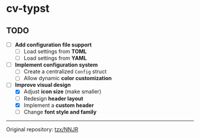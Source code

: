 # cv-typst

## TODO

* [ ] **Add configuration file support**
  * [ ] Load settings from **TOML**
  * [ ] Load settings from **YAML**

* [ ] **Implement configuration system**
  * [ ] Create a centralized `Config` struct
  * [ ] Allow dynamic **color customization**

* [ ] **Improve visual design**
  * [x] Adjust **icon size** (make smaller)
  * [ ] Redesign **header layout**
  * [x] Implement a **custom header**
  * [ ] Change **font style and family**

---
Original repository: [tzx/NNJR](https://github.com/tzx/NNJR)
